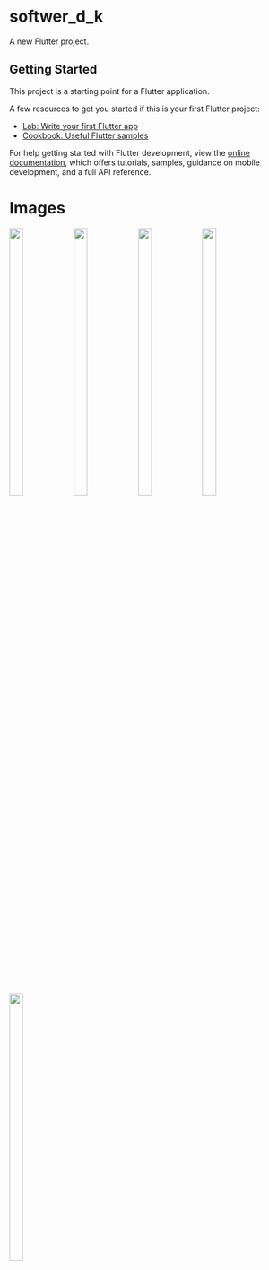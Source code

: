 # softwer_d_k

A new Flutter project.

## Getting Started

This project is a starting point for a Flutter application.

A few resources to get you started if this is your first Flutter project:

- [Lab: Write your first Flutter app](https://docs.flutter.dev/get-started/codelab)
- [Cookbook: Useful Flutter samples](https://docs.flutter.dev/cookbook)

For help getting started with Flutter development, view the
[online documentation](https://docs.flutter.dev/), which offers tutorials,
samples, guidance on mobile development, and a full API reference.



# Images
<p float="center">

<img src="https://user-images.githubusercontent.com/119717450/220025998-d91e4a24-c1a3-453e-9248-e40613f6482d.png" width=22% height=35%>
<img src="https://user-images.githubusercontent.com/119717450/220026035-9cf03d80-587d-4a97-90c3-7a579e6299d9.png" width=22% height=35%>
<img src="https://user-images.githubusercontent.com/119717450/220026044-59d03c47-dd1f-4e54-87c5-2cbf118ce68a.png" width=22% height=35%>
<img src="https://user-images.githubusercontent.com/119717450/220026013-d8177051-6b33-409a-99d3-6ecf379dcccc.png" width=22% height=35%>
<img src="https://user-images.githubusercontent.com/119717450/220026055-7c003842-ae0c-4386-967d-f2de6d090de6.png" width=22% height=35%>

</p>
